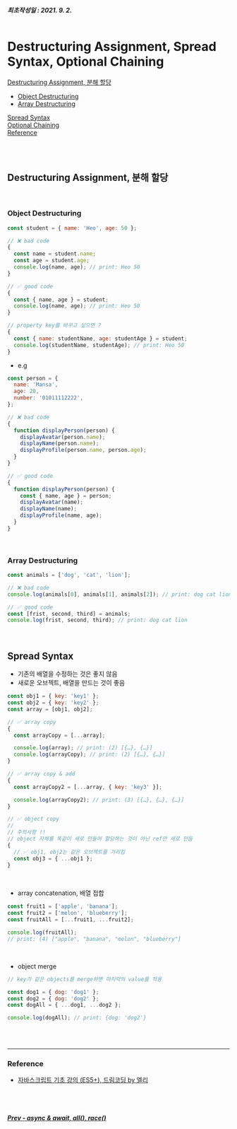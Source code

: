 ##### 최초작성일 : 2021. 9. 2.<br><br>

# Destructuring Assignment, Spread Syntax, Optional Chaining

[Destructuring Assignment, 분해 할당](#destructuring-assignment-분해-할당)

- [Object Destructuring](#object-destructuring)
- [Array Destructuring](#array-destructuring)

[Spread Syntax](#spread-syntax)  
[Optional Chaining](#optional-chaining)  
[Reference](#reference)

<br><br>

## Destructuring Assignment, 분해 할당

<br>

### Object Destructuring

```js
const student = { name: 'Heo', age: 50 };

// ❌ bad code
{
  const name = student.name;
  const age = student.age;
  console.log(name, age); // print: Heo 50
}

// ✅ good code
{
  const { name, age } = student;
  console.log(name, age); // print: Heo 50
}

// property key를 바꾸고 싶으면 ?
{
  const { name: studentName, age: studentAge } = student;
  console.log(studentName, studentAge); // print: Heo 50
}
```

- e.g

```js
const person = {
  name: 'Mansa',
  age: 20,
  number: '01011112222',
};

// ❌ bad code
{
  function displayPerson(person) {
    displayAvatar(person.name);
    displayName(person.name);
    displayProfile(person.name, person.age);
  }
}

// ✅ good code
{
  function displayPerson(person) {
    const { name, age } = person;
    displayAvatar(name);
    displayName(name);
    displayProfile(name, age);
  }
}
```

<br>

### Array Destructuring

```js
const animals = ['dog', 'cat', 'lion'];

// ❌ bad code
console.log(animals[0], animals[1], animals[2]); // print: dog cat lion

// ✅ good code
const [frist, second, third] = animals;
console.log(frist, second, third); // print: dog cat lion
```

<br>

## Spread Syntax

- 기존의 배열을 수정하는 것은 좋지 않음
- 새로운 오브젝트, 배열을 만드는 것이 좋음

```js
const obj1 = { key: 'key1' };
const obj2 = { key: 'key2' };
const array = [obj1, obj2];

// ✅ array copy
{
  const arrayCopy = [...array];

  console.log(array); // print: (2) [{…}, {…}]
  console.log(arrayCopy); // print: (2) [{…}, {…}]
}

// ✅ array copy & add
{
  const arrayCopy2 = [...array, { key: 'key3' }];

  console.log(arrayCopy2); // print: (3) [{…}, {…}, {…}]
}

// ✅ object copy
//
// 주의사항 !!
// object 자체를 똑같이 새로 만들어 할당하는 것이 아닌 ref만 새로 만듬
{
  // ✅ obj1, obj2는 같은 오브젝트를 가리킴
  const obj3 = { ...obj1 };
}
```

<br>

- array concatenation, 배열 접합

```js
const fruit1 = ['apple', 'banana'];
const fruit2 = ['melon', 'blueberry'];
const fruitAll = [...fruit1, ...fruit2];

console.log(fruitAll);
// print: (4) ["apple", "banana", "melon", "blueberry"]
```

<br>

- object merge

```js
// key가 같은 objects를 merge하면 마지막의 value를 적용

const dog1 = { dog: 'dog1' };
const dog2 = { dog: 'dog2' };
const dogAll = { ...dog1, ...dog2 };

console.log(dogAll); // print: {dog: 'dog2'}
```

<br><br>

---

### **Reference**

- [자바스크립트 기초 강의 (ES5+), 드림코딩 by 엘리](https://www.youtube.com/playlist?list=PLv2d7VI9OotTVOL4QmPfvJWPJvkmv6h-2)

<br><br>

##### [Prev - async & await, all(), race()](/Javascript/basic/16_async_await.md)
